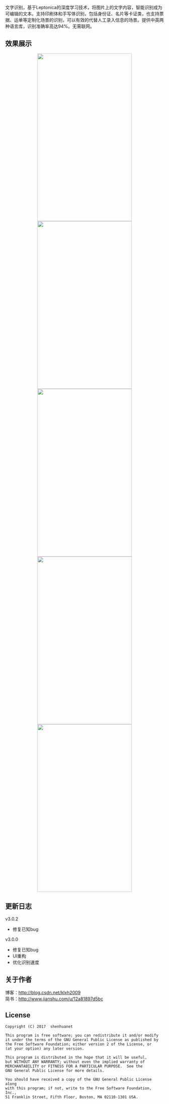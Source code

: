 文字识别，基于Leptonica的深度学习技术，将图片上的文字内容，智能识别成为可编辑的文本。支持印刷体和手写体识别，包括身份证、名片等卡证类，也支持票据、运单等定制化场景的识别，可以有效的代替人工录入信息的场景。提供中英两种语言库，识别准确率高达94%。无需联网。

## 效果展示
<div align="center">
	<img width="300" height="533" src="https://github.com/shenhuanet/Ocr-android/blob/master/screenshot/img_welcome.png"/>
	<img width="300" height="533" src="https://github.com/shenhuanet/Ocr-android/blob/master/screenshot/img_process.png"/>
	<img width="300" height="533" src="https://github.com/shenhuanet/Ocr-android/blob/master/screenshot/img_result.png"/>
	<img width="300" height="533" src="https://github.com/shenhuanet/Ocr-android/blob/master/screenshot/img_user.png"/>
	<img width="300" height="533" src="https://github.com/shenhuanet/Ocr-android/blob/master/screenshot/img_history.png"/>
</div>

## 更新日志
v3.0.2
* 修复已知bug

v3.0.0
* 修复已知bug
* UI重构
* 优化识别速度

## 关于作者
博客：http://blog.csdn.net/klxh2009<br>
简书：http://www.jianshu.com/u/12a81897d5bc

## License

    Copyright (C) 2017  shenhuanet
    
    This program is free software; you can redistribute it and/or modify
    it under the terms of the GNU General Public License as published by
    the Free Software Foundation; either version 2 of the License, or
    (at your option) any later version.
    
    This program is distributed in the hope that it will be useful,
    but WITHOUT ANY WARRANTY; without even the implied warranty of
    MERCHANTABILITY or FITNESS FOR A PARTICULAR PURPOSE.  See the
    GNU General Public License for more details.
    
    You should have received a copy of the GNU General Public License along
    with this program; if not, write to the Free Software Foundation, Inc.,
    51 Franklin Street, Fifth Floor, Boston, MA 02110-1301 USA.
